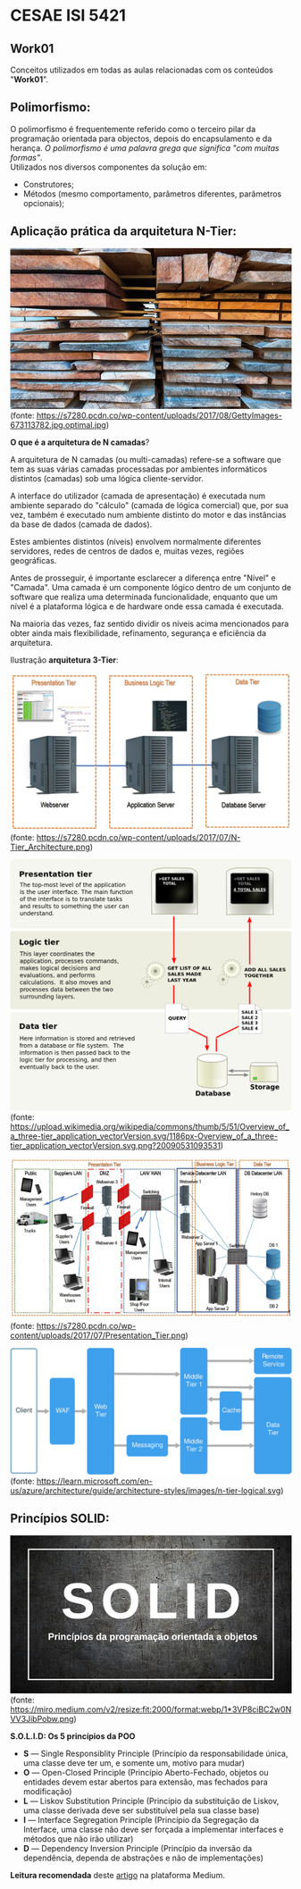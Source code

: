 # CESAE ISI 5421 
 
## Work01
  
Conceitos utilizados em todas as aulas relacionadas com os conteúdos "**Work01**".  
  
## Polimorfismo:
O polimorfismo é frequentemente referido como o terceiro pilar da programação orientada para objectos, depois do encapsulamento e da herança. *O polimorfismo é uma palavra grega que significa "com muitas formas"*.  
Utilizados nos diversos componentes da solução em:  
  - Construtores;  
  - Métodos (mesmo comportamento, parâmetros diferentes, parâmetros opcionais);  
  
  
## Aplicação prática da arquitetura N-Tier:    
![Camadas](res/camadas.jpg)  
(fonte: https://s7280.pcdn.co/wp-content/uploads/2017/08/GettyImages-673113782.jpg.optimal.jpg)
  
**O que é a arquitetura de N camadas**?    
   
A arquitetura de N camadas (ou multi-camadas) refere-se a software que tem as suas várias camadas processadas por ambientes informáticos distintos (camadas) sob uma lógica cliente-servidor.  
  
A interface do utilizador (camada de apresentação) é executada num ambiente separado do "cálculo" (camada de lógica comercial) que, por sua vez, também é executado num ambiente distinto do motor e das instâncias da base de dados (camada de dados).  
    
Estes ambientes distintos (níveis) envolvem normalmente diferentes servidores, redes de centros de dados e, muitas vezes, regiões geográficas.  

Antes de prosseguir, é importante esclarecer a diferença entre "Nível" e "Camada". Uma camada é um componente lógico dentro de um conjunto de software que realiza uma determinada funcionalidade, enquanto que um nível é a plataforma lógica e de hardware onde essa camada é executada.  
  
Na maioria das vezes, faz sentido dividir os níveis acima mencionados para obter ainda mais flexibilidade, refinamento, segurança e eficiência da arquitetura.  
  
Ilustração **arquitetura 3-Tier**:    
  
![exemplo(1) 3 camadas](res/n-tier_architecture.png)  
(fonte: https://s7280.pcdn.co/wp-content/uploads/2017/07/N-Tier_Architecture.png)  
  
![exemplo(2) 3 camadas](res/overview_of_a_three-tier_application.png)  
(fonte: https://upload.wikimedia.org/wikipedia/commons/thumb/5/51/Overview_of_a_three-tier_application_vectorVersion.svg/1186px-Overview_of_a_three-tier_application_vectorVersion.svg.png?20090531093531)  
  
![exemplo(3) N camadas](res/presentation_tier.png)  
(fonte: https://s7280.pcdn.co/wp-content/uploads/2017/07/Presentation_Tier.png)  
  
![exemplo(4) N camadas](res/n-tier-logical.svg)  
(fonte: https://learn.microsoft.com/en-us/azure/architecture/guide/architecture-styles/images/n-tier-logical.svg)  
  

## Princípios SOLID:
![SOLID](res/principios-SOLID.png)  
(fonte: https://miro.medium.com/v2/resize:fit:2000/format:webp/1*3VP8ciBC2w0NVV3JibPobw.png)


**S.O.L.I.D: Os 5 princípios da POO**
  - **S** — Single Responsiblity Principle (Princípio da responsabilidade única, uma classe deve ter um, e somente um, motivo para mudar)
  - **O** — Open-Closed Principle (Princípio Aberto-Fechado, objetos ou entidades devem estar abertos para extensão, mas fechados para modificação)
  - **L** — Liskov Substitution Principle (Princípio da substituição de Liskov, uma classe derivada deve ser substituível pela sua classe base)
  - **I** — Interface Segregation Principle (Princípio da Segregação da Interface, uma classe não deve ser forçada a implementar interfaces e métodos que não irão utilizar)
  - **D** — Dependency Inversion Principle (Princípio da inversão da dependência, dependa de abstrações e não de implementações)

**Leitura recomendada** deste [artigo](https://medium.com/desenvolvendo-com-paixao/o-que-%C3%A9-solid-o-guia-completo-para-voc%C3%AA-entender-os-5-princ%C3%ADpios-da-poo-2b937b3fc530) na plataforma Medium.
  
  